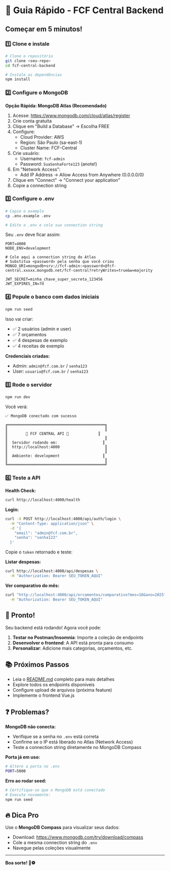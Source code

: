 # 🚀 Guia Rápido - FCF Central Backend

## Começar em 5 minutos!

### 1️⃣ Clone e instale

```bash
# Clone o repositório
git clone <seu-repo>
cd fcf-central-backend

# Instale as dependências
npm install
```

### 2️⃣ Configure o MongoDB

**Opção Rápida: MongoDB Atlas (Recomendado)**

1. Acesse: https://www.mongodb.com/cloud/atlas/register
2. Crie conta gratuita
3. Clique em "Build a Database" → Escolha FREE
4. Configure:
   - Cloud Provider: AWS
   - Region: São Paulo (sa-east-1)
   - Cluster Name: FCF-Central
5. Crie usuário:
   - Username: `fcf-admin`
   - Password: `SuaSenhaForte123` (anote!)
6. Em "Network Access":
   - Add IP Address → Allow Access from Anywhere (0.0.0.0/0)
7. Clique em "Connect" → "Connect your application"
8. Copie a connection string

### 3️⃣ Configure o .env

```bash
# Copie o exemplo
cp .env.example .env

# Edite o .env e cole sua connection string
```

Seu `.env` deve ficar assim:

```env
PORT=4000
NODE_ENV=development

# Cole aqui a connection string do Atlas
# Substitua <password> pela senha que você criou
MONGO_URI=mongodb+srv://fcf-admin:<password>@fcf-central.xxxxx.mongodb.net/fcf-central?retryWrites=true&w=majority

JWT_SECRET=minha_chave_super_secreta_123456
JWT_EXPIRES_IN=7d
```

### 4️⃣ Popule o banco com dados iniciais

```bash
npm run seed
```

Isso vai criar:
- ✅ 2 usuários (admin e user)
- ✅ 7 orçamentos
- ✅ 4 despesas de exemplo
- ✅ 4 receitas de exemplo

**Credenciais criadas:**
- Admin: `admin@fcf.com.br` / `senha123`
- User: `usuario@fcf.com.br` / `senha123`

### 5️⃣ Rode o servidor

```bash
npm run dev
```

Você verá:

```
✅ MongoDB conectado com sucesso

╔═══════════════════════════════════════════╗
║                                           ║
║        🚀 FCF CENTRAL API 🚀             ║
║                                           ║
║  Servidor rodando em:                    ║
║  http://localhost:4000                    ║
║                                           ║
║  Ambiente: development                   ║
║                                           ║
╚═══════════════════════════════════════════╝
```

### 6️⃣ Teste a API

**Health Check:**
```bash
curl http://localhost:4000/health
```

**Login:**
```bash
curl -X POST http://localhost:4000/api/auth/login \
  -H "Content-Type: application/json" \
  -d '{
    "email": "admin@fcf.com.br",
    "senha": "senha123"
  }'
```

Copie o `token` retornado e teste:

**Listar despesas:**
```bash
curl http://localhost:4000/api/despesas \
  -H "Authorization: Bearer SEU_TOKEN_AQUI"
```

**Ver comparativo do mês:**
```bash
curl "http://localhost:4000/api/orcamentos/comparativo?mes=10&ano=2025" \
  -H "Authorization: Bearer SEU_TOKEN_AQUI"
```

## 🎉 Pronto!

Seu backend está rodando! Agora você pode:

1. **Testar no Postman/Insomnia**: Importe a coleção de endpoints
2. **Desenvolver o frontend**: A API está pronta para consumo
3. **Personalizar**: Adicione mais categorias, orçamentos, etc.

## 📚 Próximos Passos

- Leia o [README.md](./README.md) completo para mais detalhes
- Explore todos os endpoints disponíveis
- Configure upload de arquivos (próxima feature)
- Implemente o frontend Vue.js

## ❓ Problemas?

**MongoDB não conecta:**
- Verifique se a senha no `.env` está correta
- Confirme se o IP está liberado no Atlas (Network Access)
- Teste a connection string diretamente no MongoDB Compass

**Porta já em uso:**
```bash
# Altere a porta no .env
PORT=5000
```

**Erro ao rodar seed:**
```bash
# Certifique-se que o MongoDB está conectado
# Execute novamente:
npm run seed
```

## 🔥 Dica Pro

Use o **MongoDB Compass** para visualizar seus dados:
- Download: https://www.mongodb.com/try/download/compass
- Cole a mesma connection string do `.env`
- Navegue pelas coleções visualmente

---

**Boa sorte! 🚀⚽**